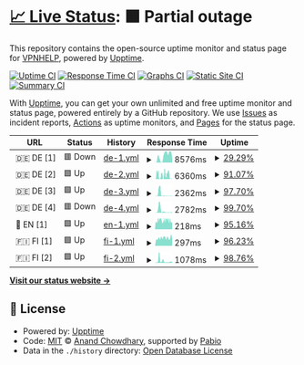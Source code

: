 # [📈 Live Status](https://VPNHELP.github.io/uptime): <!--live status--> **🟧 Partial outage**

This repository contains the open-source uptime monitor and status page for [VPNHELP](https://VPNHELP.github.io/uptime), powered by [Upptime](https://github.com/upptime/upptime).

[![Uptime CI](https://github.com/VPNHELP/uptime/workflows/Uptime%20CI/badge.svg)](https://github.com/VPNHELP/uptime/actions?query=workflow%3A%22Uptime+CI%22)
[![Response Time CI](https://github.com/VPNHELP/uptime/workflows/Response%20Time%20CI/badge.svg)](https://github.com/VPNHELP/uptime/actions?query=workflow%3A%22Response+Time+CI%22)
[![Graphs CI](https://github.com/VPNHELP/uptime/workflows/Graphs%20CI/badge.svg)](https://github.com/VPNHELP/uptime/actions?query=workflow%3A%22Graphs+CI%22)
[![Static Site CI](https://github.com/VPNHELP/uptime/workflows/Static%20Site%20CI/badge.svg)](https://github.com/VPNHELP/uptime/actions?query=workflow%3A%22Static+Site+CI%22)
[![Summary CI](https://github.com/VPNHELP/uptime/workflows/Summary%20CI/badge.svg)](https://github.com/VPNHELP/uptime/actions?query=workflow%3A%22Summary+CI%22)

With [Upptime](https://upptime.js.org), you can get your own unlimited and free uptime monitor and status page, powered entirely by a GitHub repository. We use [Issues](https://github.com/VPNHELP/uptime/issues) as incident reports, [Actions](https://github.com/VPNHELP/uptime/actions) as uptime monitors, and [Pages](https://VPNHELP.github.io/uptime) for the status page.

<!--start: status pages-->
<!-- This summary is generated by Upptime (https://github.com/upptime/upptime) -->
<!-- Do not edit this manually, your changes will be overwritten -->
<!-- prettier-ignore -->
| URL | Status | History | Response Time | Uptime |
| --- | ------ | ------- | ------------- | ------ |
| <img alt="" src="https://icons.duckduckgo.com/ip3/null.ico" height="13"> 🇩🇪 DE [1] | 🟥 Down | [de-1.yml](https://github.com/VPNHELP/uptime/commits/HEAD/history/de-1.yml) | <details><summary><img alt="Response time graph" src="./graphs/de-1/response-time-week.png" height="20"> 8576ms</summary><br><a href="https://VPNHELP.github.io/uptime/history/de-1"><img alt="Response time 6524" src="https://img.shields.io/endpoint?url=https%3A%2F%2Fraw.githubusercontent.com%2FVPNHELP%2Fuptime%2FHEAD%2Fapi%2Fde-1%2Fresponse-time.json"></a><br><a href="https://VPNHELP.github.io/uptime/history/de-1"><img alt="24-hour response time 0" src="https://img.shields.io/endpoint?url=https%3A%2F%2Fraw.githubusercontent.com%2FVPNHELP%2Fuptime%2FHEAD%2Fapi%2Fde-1%2Fresponse-time-day.json"></a><br><a href="https://VPNHELP.github.io/uptime/history/de-1"><img alt="7-day response time 8576" src="https://img.shields.io/endpoint?url=https%3A%2F%2Fraw.githubusercontent.com%2FVPNHELP%2Fuptime%2FHEAD%2Fapi%2Fde-1%2Fresponse-time-week.json"></a><br><a href="https://VPNHELP.github.io/uptime/history/de-1"><img alt="30-day response time 6524" src="https://img.shields.io/endpoint?url=https%3A%2F%2Fraw.githubusercontent.com%2FVPNHELP%2Fuptime%2FHEAD%2Fapi%2Fde-1%2Fresponse-time-month.json"></a><br><a href="https://VPNHELP.github.io/uptime/history/de-1"><img alt="1-year response time 6524" src="https://img.shields.io/endpoint?url=https%3A%2F%2Fraw.githubusercontent.com%2FVPNHELP%2Fuptime%2FHEAD%2Fapi%2Fde-1%2Fresponse-time-year.json"></a></details> | <details><summary><a href="https://VPNHELP.github.io/uptime/history/de-1">29.29%</a></summary><a href="https://VPNHELP.github.io/uptime/history/de-1"><img alt="All-time uptime 56.31%" src="https://img.shields.io/endpoint?url=https%3A%2F%2Fraw.githubusercontent.com%2FVPNHELP%2Fuptime%2FHEAD%2Fapi%2Fde-1%2Fuptime.json"></a><br><a href="https://VPNHELP.github.io/uptime/history/de-1"><img alt="24-hour uptime 0.00%" src="https://img.shields.io/endpoint?url=https%3A%2F%2Fraw.githubusercontent.com%2FVPNHELP%2Fuptime%2FHEAD%2Fapi%2Fde-1%2Fuptime-day.json"></a><br><a href="https://VPNHELP.github.io/uptime/history/de-1"><img alt="7-day uptime 29.29%" src="https://img.shields.io/endpoint?url=https%3A%2F%2Fraw.githubusercontent.com%2FVPNHELP%2Fuptime%2FHEAD%2Fapi%2Fde-1%2Fuptime-week.json"></a><br><a href="https://VPNHELP.github.io/uptime/history/de-1"><img alt="30-day uptime 56.31%" src="https://img.shields.io/endpoint?url=https%3A%2F%2Fraw.githubusercontent.com%2FVPNHELP%2Fuptime%2FHEAD%2Fapi%2Fde-1%2Fuptime-month.json"></a><br><a href="https://VPNHELP.github.io/uptime/history/de-1"><img alt="1-year uptime 56.31%" src="https://img.shields.io/endpoint?url=https%3A%2F%2Fraw.githubusercontent.com%2FVPNHELP%2Fuptime%2FHEAD%2Fapi%2Fde-1%2Fuptime-year.json"></a></details>
| <img alt="" src="https://icons.duckduckgo.com/ip3/null.ico" height="13"> 🇩🇪 DE [2] | 🟩 Up | [de-2.yml](https://github.com/VPNHELP/uptime/commits/HEAD/history/de-2.yml) | <details><summary><img alt="Response time graph" src="./graphs/de-2/response-time-week.png" height="20"> 6360ms</summary><br><a href="https://VPNHELP.github.io/uptime/history/de-2"><img alt="Response time 5232" src="https://img.shields.io/endpoint?url=https%3A%2F%2Fraw.githubusercontent.com%2FVPNHELP%2Fuptime%2FHEAD%2Fapi%2Fde-2%2Fresponse-time.json"></a><br><a href="https://VPNHELP.github.io/uptime/history/de-2"><img alt="24-hour response time 223" src="https://img.shields.io/endpoint?url=https%3A%2F%2Fraw.githubusercontent.com%2FVPNHELP%2Fuptime%2FHEAD%2Fapi%2Fde-2%2Fresponse-time-day.json"></a><br><a href="https://VPNHELP.github.io/uptime/history/de-2"><img alt="7-day response time 6360" src="https://img.shields.io/endpoint?url=https%3A%2F%2Fraw.githubusercontent.com%2FVPNHELP%2Fuptime%2FHEAD%2Fapi%2Fde-2%2Fresponse-time-week.json"></a><br><a href="https://VPNHELP.github.io/uptime/history/de-2"><img alt="30-day response time 5232" src="https://img.shields.io/endpoint?url=https%3A%2F%2Fraw.githubusercontent.com%2FVPNHELP%2Fuptime%2FHEAD%2Fapi%2Fde-2%2Fresponse-time-month.json"></a><br><a href="https://VPNHELP.github.io/uptime/history/de-2"><img alt="1-year response time 5232" src="https://img.shields.io/endpoint?url=https%3A%2F%2Fraw.githubusercontent.com%2FVPNHELP%2Fuptime%2FHEAD%2Fapi%2Fde-2%2Fresponse-time-year.json"></a></details> | <details><summary><a href="https://VPNHELP.github.io/uptime/history/de-2">91.07%</a></summary><a href="https://VPNHELP.github.io/uptime/history/de-2"><img alt="All-time uptime 94.54%" src="https://img.shields.io/endpoint?url=https%3A%2F%2Fraw.githubusercontent.com%2FVPNHELP%2Fuptime%2FHEAD%2Fapi%2Fde-2%2Fuptime.json"></a><br><a href="https://VPNHELP.github.io/uptime/history/de-2"><img alt="24-hour uptime 100.00%" src="https://img.shields.io/endpoint?url=https%3A%2F%2Fraw.githubusercontent.com%2FVPNHELP%2Fuptime%2FHEAD%2Fapi%2Fde-2%2Fuptime-day.json"></a><br><a href="https://VPNHELP.github.io/uptime/history/de-2"><img alt="7-day uptime 91.07%" src="https://img.shields.io/endpoint?url=https%3A%2F%2Fraw.githubusercontent.com%2FVPNHELP%2Fuptime%2FHEAD%2Fapi%2Fde-2%2Fuptime-week.json"></a><br><a href="https://VPNHELP.github.io/uptime/history/de-2"><img alt="30-day uptime 94.54%" src="https://img.shields.io/endpoint?url=https%3A%2F%2Fraw.githubusercontent.com%2FVPNHELP%2Fuptime%2FHEAD%2Fapi%2Fde-2%2Fuptime-month.json"></a><br><a href="https://VPNHELP.github.io/uptime/history/de-2"><img alt="1-year uptime 94.54%" src="https://img.shields.io/endpoint?url=https%3A%2F%2Fraw.githubusercontent.com%2FVPNHELP%2Fuptime%2FHEAD%2Fapi%2Fde-2%2Fuptime-year.json"></a></details>
| <img alt="" src="https://icons.duckduckgo.com/ip3/null.ico" height="13"> 🇩🇪 DE [3] | 🟩 Up | [de-3.yml](https://github.com/VPNHELP/uptime/commits/HEAD/history/de-3.yml) | <details><summary><img alt="Response time graph" src="./graphs/de-3/response-time-week.png" height="20"> 2362ms</summary><br><a href="https://VPNHELP.github.io/uptime/history/de-3"><img alt="Response time 1864" src="https://img.shields.io/endpoint?url=https%3A%2F%2Fraw.githubusercontent.com%2FVPNHELP%2Fuptime%2FHEAD%2Fapi%2Fde-3%2Fresponse-time.json"></a><br><a href="https://VPNHELP.github.io/uptime/history/de-3"><img alt="24-hour response time 374" src="https://img.shields.io/endpoint?url=https%3A%2F%2Fraw.githubusercontent.com%2FVPNHELP%2Fuptime%2FHEAD%2Fapi%2Fde-3%2Fresponse-time-day.json"></a><br><a href="https://VPNHELP.github.io/uptime/history/de-3"><img alt="7-day response time 2362" src="https://img.shields.io/endpoint?url=https%3A%2F%2Fraw.githubusercontent.com%2FVPNHELP%2Fuptime%2FHEAD%2Fapi%2Fde-3%2Fresponse-time-week.json"></a><br><a href="https://VPNHELP.github.io/uptime/history/de-3"><img alt="30-day response time 1864" src="https://img.shields.io/endpoint?url=https%3A%2F%2Fraw.githubusercontent.com%2FVPNHELP%2Fuptime%2FHEAD%2Fapi%2Fde-3%2Fresponse-time-month.json"></a><br><a href="https://VPNHELP.github.io/uptime/history/de-3"><img alt="1-year response time 1864" src="https://img.shields.io/endpoint?url=https%3A%2F%2Fraw.githubusercontent.com%2FVPNHELP%2Fuptime%2FHEAD%2Fapi%2Fde-3%2Fresponse-time-year.json"></a></details> | <details><summary><a href="https://VPNHELP.github.io/uptime/history/de-3">97.70%</a></summary><a href="https://VPNHELP.github.io/uptime/history/de-3"><img alt="All-time uptime 98.59%" src="https://img.shields.io/endpoint?url=https%3A%2F%2Fraw.githubusercontent.com%2FVPNHELP%2Fuptime%2FHEAD%2Fapi%2Fde-3%2Fuptime.json"></a><br><a href="https://VPNHELP.github.io/uptime/history/de-3"><img alt="24-hour uptime 99.08%" src="https://img.shields.io/endpoint?url=https%3A%2F%2Fraw.githubusercontent.com%2FVPNHELP%2Fuptime%2FHEAD%2Fapi%2Fde-3%2Fuptime-day.json"></a><br><a href="https://VPNHELP.github.io/uptime/history/de-3"><img alt="7-day uptime 97.70%" src="https://img.shields.io/endpoint?url=https%3A%2F%2Fraw.githubusercontent.com%2FVPNHELP%2Fuptime%2FHEAD%2Fapi%2Fde-3%2Fuptime-week.json"></a><br><a href="https://VPNHELP.github.io/uptime/history/de-3"><img alt="30-day uptime 98.59%" src="https://img.shields.io/endpoint?url=https%3A%2F%2Fraw.githubusercontent.com%2FVPNHELP%2Fuptime%2FHEAD%2Fapi%2Fde-3%2Fuptime-month.json"></a><br><a href="https://VPNHELP.github.io/uptime/history/de-3"><img alt="1-year uptime 98.59%" src="https://img.shields.io/endpoint?url=https%3A%2F%2Fraw.githubusercontent.com%2FVPNHELP%2Fuptime%2FHEAD%2Fapi%2Fde-3%2Fuptime-year.json"></a></details>
| <img alt="" src="https://icons.duckduckgo.com/ip3/null.ico" height="13"> 🇩🇪 DE [4] | 🟥 Down | [de-4.yml](https://github.com/VPNHELP/uptime/commits/HEAD/history/de-4.yml) | <details><summary><img alt="Response time graph" src="./graphs/de-4/response-time-week.png" height="20"> 2782ms</summary><br><a href="https://VPNHELP.github.io/uptime/history/de-4"><img alt="Response time 1611" src="https://img.shields.io/endpoint?url=https%3A%2F%2Fraw.githubusercontent.com%2FVPNHELP%2Fuptime%2FHEAD%2Fapi%2Fde-4%2Fresponse-time.json"></a><br><a href="https://VPNHELP.github.io/uptime/history/de-4"><img alt="24-hour response time 2026" src="https://img.shields.io/endpoint?url=https%3A%2F%2Fraw.githubusercontent.com%2FVPNHELP%2Fuptime%2FHEAD%2Fapi%2Fde-4%2Fresponse-time-day.json"></a><br><a href="https://VPNHELP.github.io/uptime/history/de-4"><img alt="7-day response time 2782" src="https://img.shields.io/endpoint?url=https%3A%2F%2Fraw.githubusercontent.com%2FVPNHELP%2Fuptime%2FHEAD%2Fapi%2Fde-4%2Fresponse-time-week.json"></a><br><a href="https://VPNHELP.github.io/uptime/history/de-4"><img alt="30-day response time 1611" src="https://img.shields.io/endpoint?url=https%3A%2F%2Fraw.githubusercontent.com%2FVPNHELP%2Fuptime%2FHEAD%2Fapi%2Fde-4%2Fresponse-time-month.json"></a><br><a href="https://VPNHELP.github.io/uptime/history/de-4"><img alt="1-year response time 1611" src="https://img.shields.io/endpoint?url=https%3A%2F%2Fraw.githubusercontent.com%2FVPNHELP%2Fuptime%2FHEAD%2Fapi%2Fde-4%2Fresponse-time-year.json"></a></details> | <details><summary><a href="https://VPNHELP.github.io/uptime/history/de-4">99.70%</a></summary><a href="https://VPNHELP.github.io/uptime/history/de-4"><img alt="All-time uptime 99.35%" src="https://img.shields.io/endpoint?url=https%3A%2F%2Fraw.githubusercontent.com%2FVPNHELP%2Fuptime%2FHEAD%2Fapi%2Fde-4%2Fuptime.json"></a><br><a href="https://VPNHELP.github.io/uptime/history/de-4"><img alt="24-hour uptime 99.99%" src="https://img.shields.io/endpoint?url=https%3A%2F%2Fraw.githubusercontent.com%2FVPNHELP%2Fuptime%2FHEAD%2Fapi%2Fde-4%2Fuptime-day.json"></a><br><a href="https://VPNHELP.github.io/uptime/history/de-4"><img alt="7-day uptime 99.70%" src="https://img.shields.io/endpoint?url=https%3A%2F%2Fraw.githubusercontent.com%2FVPNHELP%2Fuptime%2FHEAD%2Fapi%2Fde-4%2Fuptime-week.json"></a><br><a href="https://VPNHELP.github.io/uptime/history/de-4"><img alt="30-day uptime 99.35%" src="https://img.shields.io/endpoint?url=https%3A%2F%2Fraw.githubusercontent.com%2FVPNHELP%2Fuptime%2FHEAD%2Fapi%2Fde-4%2Fuptime-month.json"></a><br><a href="https://VPNHELP.github.io/uptime/history/de-4"><img alt="1-year uptime 99.35%" src="https://img.shields.io/endpoint?url=https%3A%2F%2Fraw.githubusercontent.com%2FVPNHELP%2Fuptime%2FHEAD%2Fapi%2Fde-4%2Fuptime-year.json"></a></details>
| <img alt="" src="https://icons.duckduckgo.com/ip3/null.ico" height="13"> 🏴󠁧󠁢󠁥󠁮󠁧󠁿 EN [1] | 🟩 Up | [en-1.yml](https://github.com/VPNHELP/uptime/commits/HEAD/history/en-1.yml) | <details><summary><img alt="Response time graph" src="./graphs/en-1/response-time-week.png" height="20"> 218ms</summary><br><a href="https://VPNHELP.github.io/uptime/history/en-1"><img alt="Response time 221" src="https://img.shields.io/endpoint?url=https%3A%2F%2Fraw.githubusercontent.com%2FVPNHELP%2Fuptime%2FHEAD%2Fapi%2Fen-1%2Fresponse-time.json"></a><br><a href="https://VPNHELP.github.io/uptime/history/en-1"><img alt="24-hour response time 187" src="https://img.shields.io/endpoint?url=https%3A%2F%2Fraw.githubusercontent.com%2FVPNHELP%2Fuptime%2FHEAD%2Fapi%2Fen-1%2Fresponse-time-day.json"></a><br><a href="https://VPNHELP.github.io/uptime/history/en-1"><img alt="7-day response time 218" src="https://img.shields.io/endpoint?url=https%3A%2F%2Fraw.githubusercontent.com%2FVPNHELP%2Fuptime%2FHEAD%2Fapi%2Fen-1%2Fresponse-time-week.json"></a><br><a href="https://VPNHELP.github.io/uptime/history/en-1"><img alt="30-day response time 221" src="https://img.shields.io/endpoint?url=https%3A%2F%2Fraw.githubusercontent.com%2FVPNHELP%2Fuptime%2FHEAD%2Fapi%2Fen-1%2Fresponse-time-month.json"></a><br><a href="https://VPNHELP.github.io/uptime/history/en-1"><img alt="1-year response time 221" src="https://img.shields.io/endpoint?url=https%3A%2F%2Fraw.githubusercontent.com%2FVPNHELP%2Fuptime%2FHEAD%2Fapi%2Fen-1%2Fresponse-time-year.json"></a></details> | <details><summary><a href="https://VPNHELP.github.io/uptime/history/en-1">95.16%</a></summary><a href="https://VPNHELP.github.io/uptime/history/en-1"><img alt="All-time uptime 97.04%" src="https://img.shields.io/endpoint?url=https%3A%2F%2Fraw.githubusercontent.com%2FVPNHELP%2Fuptime%2FHEAD%2Fapi%2Fen-1%2Fuptime.json"></a><br><a href="https://VPNHELP.github.io/uptime/history/en-1"><img alt="24-hour uptime 100.00%" src="https://img.shields.io/endpoint?url=https%3A%2F%2Fraw.githubusercontent.com%2FVPNHELP%2Fuptime%2FHEAD%2Fapi%2Fen-1%2Fuptime-day.json"></a><br><a href="https://VPNHELP.github.io/uptime/history/en-1"><img alt="7-day uptime 95.16%" src="https://img.shields.io/endpoint?url=https%3A%2F%2Fraw.githubusercontent.com%2FVPNHELP%2Fuptime%2FHEAD%2Fapi%2Fen-1%2Fuptime-week.json"></a><br><a href="https://VPNHELP.github.io/uptime/history/en-1"><img alt="30-day uptime 97.04%" src="https://img.shields.io/endpoint?url=https%3A%2F%2Fraw.githubusercontent.com%2FVPNHELP%2Fuptime%2FHEAD%2Fapi%2Fen-1%2Fuptime-month.json"></a><br><a href="https://VPNHELP.github.io/uptime/history/en-1"><img alt="1-year uptime 97.04%" src="https://img.shields.io/endpoint?url=https%3A%2F%2Fraw.githubusercontent.com%2FVPNHELP%2Fuptime%2FHEAD%2Fapi%2Fen-1%2Fuptime-year.json"></a></details>
| <img alt="" src="https://icons.duckduckgo.com/ip3/null.ico" height="13"> 🇫🇮 FI [1] | 🟩 Up | [fi-1.yml](https://github.com/VPNHELP/uptime/commits/HEAD/history/fi-1.yml) | <details><summary><img alt="Response time graph" src="./graphs/fi-1/response-time-week.png" height="20"> 297ms</summary><br><a href="https://VPNHELP.github.io/uptime/history/fi-1"><img alt="Response time 442" src="https://img.shields.io/endpoint?url=https%3A%2F%2Fraw.githubusercontent.com%2FVPNHELP%2Fuptime%2FHEAD%2Fapi%2Ffi-1%2Fresponse-time.json"></a><br><a href="https://VPNHELP.github.io/uptime/history/fi-1"><img alt="24-hour response time 258" src="https://img.shields.io/endpoint?url=https%3A%2F%2Fraw.githubusercontent.com%2FVPNHELP%2Fuptime%2FHEAD%2Fapi%2Ffi-1%2Fresponse-time-day.json"></a><br><a href="https://VPNHELP.github.io/uptime/history/fi-1"><img alt="7-day response time 297" src="https://img.shields.io/endpoint?url=https%3A%2F%2Fraw.githubusercontent.com%2FVPNHELP%2Fuptime%2FHEAD%2Fapi%2Ffi-1%2Fresponse-time-week.json"></a><br><a href="https://VPNHELP.github.io/uptime/history/fi-1"><img alt="30-day response time 442" src="https://img.shields.io/endpoint?url=https%3A%2F%2Fraw.githubusercontent.com%2FVPNHELP%2Fuptime%2FHEAD%2Fapi%2Ffi-1%2Fresponse-time-month.json"></a><br><a href="https://VPNHELP.github.io/uptime/history/fi-1"><img alt="1-year response time 442" src="https://img.shields.io/endpoint?url=https%3A%2F%2Fraw.githubusercontent.com%2FVPNHELP%2Fuptime%2FHEAD%2Fapi%2Ffi-1%2Fresponse-time-year.json"></a></details> | <details><summary><a href="https://VPNHELP.github.io/uptime/history/fi-1">96.23%</a></summary><a href="https://VPNHELP.github.io/uptime/history/fi-1"><img alt="All-time uptime 97.54%" src="https://img.shields.io/endpoint?url=https%3A%2F%2Fraw.githubusercontent.com%2FVPNHELP%2Fuptime%2FHEAD%2Fapi%2Ffi-1%2Fuptime.json"></a><br><a href="https://VPNHELP.github.io/uptime/history/fi-1"><img alt="24-hour uptime 100.00%" src="https://img.shields.io/endpoint?url=https%3A%2F%2Fraw.githubusercontent.com%2FVPNHELP%2Fuptime%2FHEAD%2Fapi%2Ffi-1%2Fuptime-day.json"></a><br><a href="https://VPNHELP.github.io/uptime/history/fi-1"><img alt="7-day uptime 96.23%" src="https://img.shields.io/endpoint?url=https%3A%2F%2Fraw.githubusercontent.com%2FVPNHELP%2Fuptime%2FHEAD%2Fapi%2Ffi-1%2Fuptime-week.json"></a><br><a href="https://VPNHELP.github.io/uptime/history/fi-1"><img alt="30-day uptime 97.54%" src="https://img.shields.io/endpoint?url=https%3A%2F%2Fraw.githubusercontent.com%2FVPNHELP%2Fuptime%2FHEAD%2Fapi%2Ffi-1%2Fuptime-month.json"></a><br><a href="https://VPNHELP.github.io/uptime/history/fi-1"><img alt="1-year uptime 97.54%" src="https://img.shields.io/endpoint?url=https%3A%2F%2Fraw.githubusercontent.com%2FVPNHELP%2Fuptime%2FHEAD%2Fapi%2Ffi-1%2Fuptime-year.json"></a></details>
| <img alt="" src="https://icons.duckduckgo.com/ip3/null.ico" height="13"> 🇫🇮 FI [2] | 🟩 Up | [fi-2.yml](https://github.com/VPNHELP/uptime/commits/HEAD/history/fi-2.yml) | <details><summary><img alt="Response time graph" src="./graphs/fi-2/response-time-week.png" height="20"> 1078ms</summary><br><a href="https://VPNHELP.github.io/uptime/history/fi-2"><img alt="Response time 890" src="https://img.shields.io/endpoint?url=https%3A%2F%2Fraw.githubusercontent.com%2FVPNHELP%2Fuptime%2FHEAD%2Fapi%2Ffi-2%2Fresponse-time.json"></a><br><a href="https://VPNHELP.github.io/uptime/history/fi-2"><img alt="24-hour response time 492" src="https://img.shields.io/endpoint?url=https%3A%2F%2Fraw.githubusercontent.com%2FVPNHELP%2Fuptime%2FHEAD%2Fapi%2Ffi-2%2Fresponse-time-day.json"></a><br><a href="https://VPNHELP.github.io/uptime/history/fi-2"><img alt="7-day response time 1078" src="https://img.shields.io/endpoint?url=https%3A%2F%2Fraw.githubusercontent.com%2FVPNHELP%2Fuptime%2FHEAD%2Fapi%2Ffi-2%2Fresponse-time-week.json"></a><br><a href="https://VPNHELP.github.io/uptime/history/fi-2"><img alt="30-day response time 890" src="https://img.shields.io/endpoint?url=https%3A%2F%2Fraw.githubusercontent.com%2FVPNHELP%2Fuptime%2FHEAD%2Fapi%2Ffi-2%2Fresponse-time-month.json"></a><br><a href="https://VPNHELP.github.io/uptime/history/fi-2"><img alt="1-year response time 890" src="https://img.shields.io/endpoint?url=https%3A%2F%2Fraw.githubusercontent.com%2FVPNHELP%2Fuptime%2FHEAD%2Fapi%2Ffi-2%2Fresponse-time-year.json"></a></details> | <details><summary><a href="https://VPNHELP.github.io/uptime/history/fi-2">98.76%</a></summary><a href="https://VPNHELP.github.io/uptime/history/fi-2"><img alt="All-time uptime 99.16%" src="https://img.shields.io/endpoint?url=https%3A%2F%2Fraw.githubusercontent.com%2FVPNHELP%2Fuptime%2FHEAD%2Fapi%2Ffi-2%2Fuptime.json"></a><br><a href="https://VPNHELP.github.io/uptime/history/fi-2"><img alt="24-hour uptime 99.12%" src="https://img.shields.io/endpoint?url=https%3A%2F%2Fraw.githubusercontent.com%2FVPNHELP%2Fuptime%2FHEAD%2Fapi%2Ffi-2%2Fuptime-day.json"></a><br><a href="https://VPNHELP.github.io/uptime/history/fi-2"><img alt="7-day uptime 98.76%" src="https://img.shields.io/endpoint?url=https%3A%2F%2Fraw.githubusercontent.com%2FVPNHELP%2Fuptime%2FHEAD%2Fapi%2Ffi-2%2Fuptime-week.json"></a><br><a href="https://VPNHELP.github.io/uptime/history/fi-2"><img alt="30-day uptime 99.16%" src="https://img.shields.io/endpoint?url=https%3A%2F%2Fraw.githubusercontent.com%2FVPNHELP%2Fuptime%2FHEAD%2Fapi%2Ffi-2%2Fuptime-month.json"></a><br><a href="https://VPNHELP.github.io/uptime/history/fi-2"><img alt="1-year uptime 99.16%" src="https://img.shields.io/endpoint?url=https%3A%2F%2Fraw.githubusercontent.com%2FVPNHELP%2Fuptime%2FHEAD%2Fapi%2Ffi-2%2Fuptime-year.json"></a></details>

<!--end: status pages-->

[**Visit our status website →**](https://VPNHELP.github.io/uptime)

## 📄 License

- Powered by: [Upptime](https://github.com/upptime/upptime)
- Code: [MIT](./LICENSE) © [Anand Chowdhary](https://anandchowdhary.com), supported by [Pabio](https://pabio.com)
- Data in the `./history` directory: [Open Database License](https://opendatacommons.org/licenses/odbl/1-0/)
